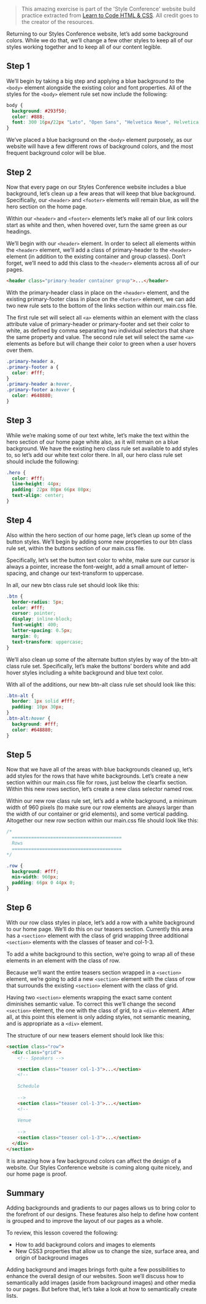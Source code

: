 > This amazing exercise is part of the 'Style Conference' website build practice extracted from [Learn to Code HTML & CSS](https://learn.shayhowe.com/html-css/). All credit goes to the creator of the resources.

Returning to our Styles Conference website, let’s add some background colors. While we do that, we’ll change a few other styles to keep all of our styles working together and to keep all of our content legible.

## Step 1

We’ll begin by taking a big step and applying a blue background to the `<body>` element alongside the existing color and font properties. All of the styles for the `<body>` element rule set now include the following:

```css
body {
  background: #293f50;
  color: #888;
  font: 300 16px/22px "Lato", "Open Sans", "Helvetica Neue", Helvetica, Arial, sans-serif;
}
```

We’ve placed a blue background on the `<body>` element purposely, as our website will have a few different rows of background colors, and the most frequent background color will be blue.

## Step 2

Now that every page on our Styles Conference website includes a blue background, let’s clean up a few areas that will keep that blue background. Specifically, our `<header>` and `<footer>` elements will remain blue, as will the hero section on the home page.

Within our `<header>` and `<footer>` elements let’s make all of our link colors start as white and then, when hovered over, turn the same green as our headings.

We’ll begin with our `<header>` element. In order to select all <a> elements within the `<header>` element, we’ll add a class of primary-header to the `<header>` element (in addition to the existing container and group classes). Don’t forget, we’ll need to add this class to the `<header>` elements across all of our pages.

```html
<header class="primary-header container group">...</header>
```

With the primary-header class in place on the `<header>` element, and the existing primary-footer class in place on the `<footer>` element, we can add two new rule sets to the bottom of the links section within our main.css file.

The first rule set will select all `<a>` elements within an element with the class attribute value of primary-header or primary-footer and set their color to white, as defined by comma separating two individual selectors that share the same property and value. The second rule set will select the same `<a>` elements as before but will change their color to green when a user hovers over them.

```css
.primary-header a,
.primary-footer a {
  color: #fff;
}
.primary-header a:hover,
.primary-footer a:hover {
  color: #648880;
}
```

## Step 3

While we’re making some of our text white, let’s make the text within the hero section of our home page white also, as it will remain on a blue background. We have the existing hero class rule set available to add styles to, so let’s add our white text color there. In all, our hero class rule set should include the following:

```css
.hero {
  color: #fff;
  line-height: 44px;
  padding: 22px 80px 66px 80px;
  text-align: center;
}
```

## Step 4

Also within the hero section of our home page, let’s clean up some of the button styles. We’ll begin by adding some new properties to our btn class rule set, within the buttons section of our main.css file.

Specifically, let’s set the button text color to white, make sure our cursor is always a pointer, increase the font-weight, add a small amount of letter-spacing, and change our text-transform to uppercase.

In all, our new btn class rule set should look like this:

```css
.btn {
  border-radius: 5px;
  color: #fff;
  cursor: pointer;
  display: inline-block;
  font-weight: 400;
  letter-spacing: 0.5px;
  margin: 0;
  text-transform: uppercase;
}
```

We’ll also clean up some of the alternate button styles by way of the btn-alt class rule set. Specifically, let’s make the buttons’ borders white and add hover styles including a white background and blue text color.

With all of the additions, our new btn-alt class rule set should look like this:

```css
.btn-alt {
  border: 1px solid #fff;
  padding: 10px 30px;
}
.btn-alt:hover {
  background: #fff;
  color: #648880;
}
```

## Step 5

Now that we have all of the areas with blue backgrounds cleaned up, let’s add styles for the rows that have white backgrounds. Let’s create a new section within our main.css file for rows, just below the clearfix section. Within this new rows section, let’s create a new class selector named row.

Within our new row class rule set, let’s add a white background, a minimum width of 960 pixels (to make sure our row elements are always larger than the width of our container or grid elements), and some vertical padding. Altogether our new row section within our main.css file should look like this:

```css
/*
  ========================================
  Rows
  ========================================
*/

.row {
  background: #fff;
  min-width: 960px;
  padding: 66px 0 44px 0;
}
```

## Step 6

With our row class styles in place, let’s add a row with a white background to our home page. We’ll do this on our teasers section. Currently this area has a `<section>` element with the class of grid wrapping three additional `<section>` elements with the classes of teaser and col-1-3.

To add a white background to this section, we’re going to wrap all of these elements in an element with the class of row.

Because we’ll want the entire teasers section wrapped in a `<section>` element, we’re going to add a new `<section>` element with the class of row that surrounds the existing `<section>` element with the class of grid.

Having two `<section>` elements wrapping the exact same content diminishes semantic value. To correct this we’ll change the second `<section>` element, the one with the class of grid, to a `<div>` element. After all, at this point this element is only adding styles, not semantic meaning, and is appropriate as a `<div>` element.

The structure of our new teasers element should look like this:

```html
<section class="row">
  <div class="grid">
    <!-- Speakers -->

    <section class="teaser col-1-3">...</section>
    <!--
    
    Schedule
  
    -->
    <section class="teaser col-1-3">...</section>
    <!--
    
    Venue
    
    -->
    <section class="teaser col-1-3">...</section>
  </div>
</section>
```

It is amazing how a few background colors can affect the design of a website. Our Styles Conference website is coming along quite nicely, and our home page is proof.

## Summary

Adding backgrounds and gradients to our pages allows us to bring color to the forefront of our designs. These features also help to define how content is grouped and to improve the layout of our pages as a whole.

To review, this lesson covered the following:

- How to add background colors and images to elements
- New CSS3 properties that allow us to change the size, surface area, and origin of background images

Adding background and images brings forth quite a few possibilities to enhance the overall design of our websites. Soon we’ll discuss how to semantically add images (aside from background images) and other media to our pages. But before that, let’s take a look at how to semantically create lists.
